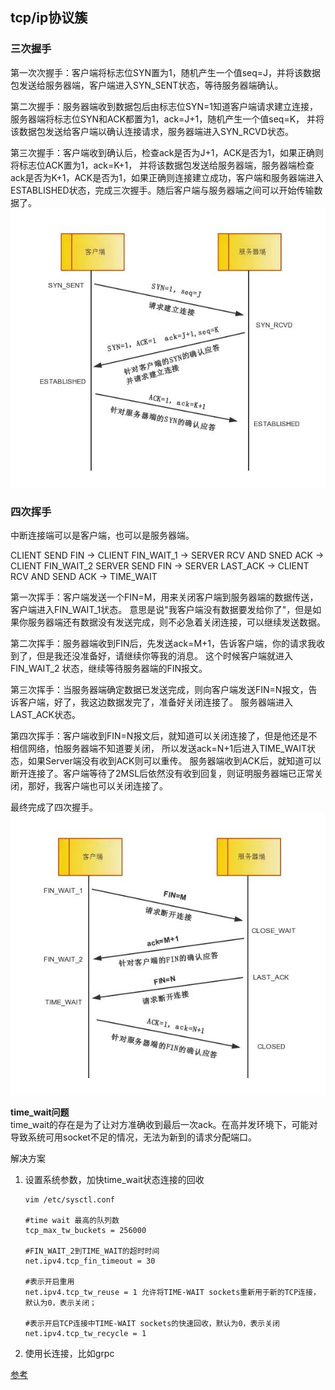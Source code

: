 ## tcp/ip协议簇

### 三次握手

第一次次握手：客户端将标志位SYN置为1，随机产生一个值seq=J，并将该数据包发送给服务器端，客户端进入SYN_SENT状态，等待服务器端确认。

第二次握手：服务器端收到数据包后由标志位SYN=1知道客户端请求建立连接，服务器端将标志位SYN和ACK都置为1，ack=J+1，随机产生一个值seq=K，
并将该数据包发送给客户端以确认连接请求，服务器端进入SYN_RCVD状态。

第三次握手：客户端收到确认后，检查ack是否为J+1，ACK是否为1，如果正确则将标志位ACK置为1，ack=K+1，
并将该数据包发送给服务器端，服务器端检查ack是否为K+1，ACK是否为1，如果正确则连接建立成功，客户端和服务器端进入ESTABLISHED状态，完成三次握手。随后客户端与服务器端之间可以开始传输数据了。
![三次握手](./images/三次握手.jpg "三次握手")
   
### 四次挥手

中断连接端可以是客户端，也可以是服务器端。

CLIENT SEND FIN -> CLIENT FIN_WAIT_1 -> SERVER RCV AND SNED ACK -> CLIENT FIN_WAIT_2
SERVER SEND FIN -> SERVER LAST_ACK -> CLIENT RCV AND SEND ACK -> TIME_WAIT

第一次挥手：客户端发送一个FIN=M，用来关闭客户端到服务器端的数据传送，客户端进入FIN_WAIT_1状态。
意思是说"我客户端没有数据要发给你了"，但是如果你服务器端还有数据没有发送完成，则不必急着关闭连接，可以继续发送数据。

第二次挥手：服务器端收到FIN后，先发送ack=M+1，告诉客户端，你的请求我收到了，但是我还没准备好，请继续你等我的消息。
这个时候客户端就进入FIN_WAIT_2 状态，继续等待服务器端的FIN报文。

第三次挥手：当服务器端确定数据已发送完成，则向客户端发送FIN=N报文，告诉客户端，好了，我这边数据发完了，准备好关闭连接了。
服务器端进入LAST_ACK状态。

第四次挥手：客户端收到FIN=N报文后，就知道可以关闭连接了，但是他还是不相信网络，怕服务器端不知道要关闭，
所以发送ack=N+1后进入TIME_WAIT状态，如果Server端没有收到ACK则可以重传。
服务器端收到ACK后，就知道可以断开连接了。客户端等待了2MSL后依然没有收到回复，则证明服务器端已正常关闭，那好，我客户端也可以关闭连接了。

最终完成了四次握手。
![四次挥手](./images/四次挥手.jpg "四次挥手")

**time_wait问题**  
time_wait的存在是为了让对方准确收到最后一次ack。在高并发环境下，可能对导致系统可用socket不足的情况，无法为新到的请求分配端口。

解决方案
1. 设置系统参数，加快time_wait状态连接的回收
    ```
    vim /etc/sysctl.conf
    
    #time wait 最高的队列数
    tcp_max_tw_buckets = 256000
    
    #FIN_WAIT_2到TIME_WAIT的超时时间
    net.ipv4.tcp_fin_timeout = 30
    
    #表示开启重用
    net.ipv4.tcp_tw_reuse = 1 允许将TIME-WAIT sockets重新用于新的TCP连接，默认为0，表示关闭；
    
    #表示开启TCP连接中TIME-WAIT sockets的快速回收，默认为0，表示关闭
    net.ipv4.tcp_tw_recycle = 1
    ```
2. 使用长连接，比如grpc

[参考](https://developer.51cto.com/art/201906/597961.htm)